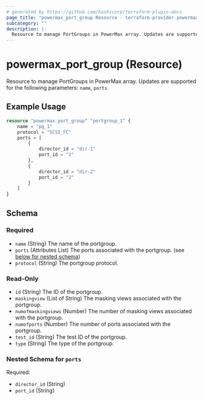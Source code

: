 ```yaml
---
# generated by https://github.com/hashicorp/terraform-plugin-docs
page_title: "powermax_port_group Resource - terraform-provider-powermax"
subcategory: ""
description: |-
  Resource to manage PortGroups in PowerMax array. Updates are supported for the following parameters: name, ports.
---
```


# powermax_port_group (Resource)

Resource to manage PortGroups in PowerMax array. Updates are supported for the following parameters: `name`, `ports`.

## Example Usage

```terraform
resource "powermax_port_group" "portgroup_1" {
	name = "pg_1"
	protocol = "SCSI_FC"
	ports = [
		{
			director_id = "dir-1"
			port_id = "2"
		},
		{
			director_id = "dir-2"
			port_id = "2"
		}
	]
}
```

<!-- schema generated by tfplugindocs -->
## Schema

### Required

- `name` (String) The name of the portgroup.
- `ports` (Attributes List) The ports associated with the portgroup. (see [below for nested schema](#nestedatt--ports))
- `protocol` (String) The portgroup protocol.

### Read-Only

- `id` (String) The ID of the portgroup.
- `maskingview` (List of String) The masking views associated with the portgroup.
- `numofmaskingviews` (Number) The number of masking views associated with the portgroup.
- `numofports` (Number) The number of ports associated with the portgroup.
- `test_id` (String) The test ID of the portgroup.
- `type` (String) The type of the portgroup.

<a id="nestedatt--ports"></a>
### Nested Schema for `ports`

Required:

- `director_id` (String)
- `port_id` (String)


